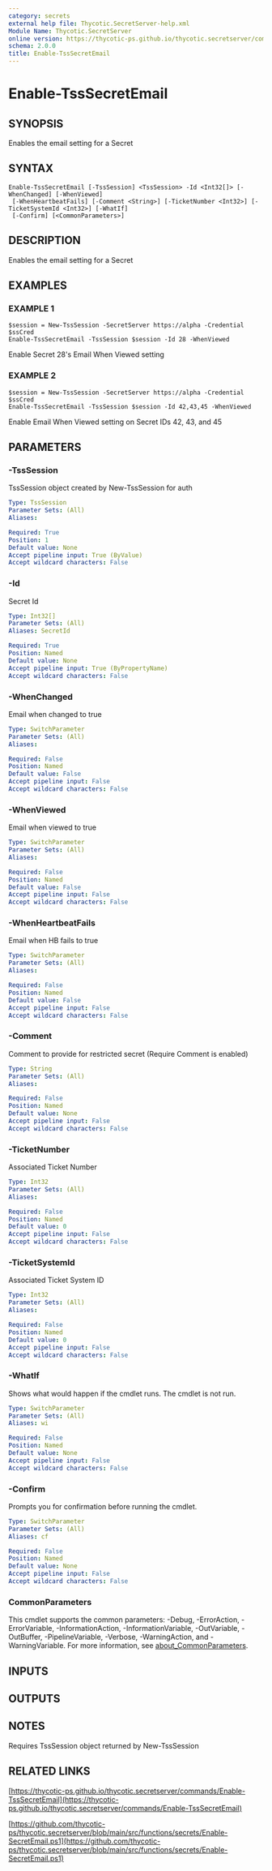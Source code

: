 ```yaml
---
category: secrets
external help file: Thycotic.SecretServer-help.xml
Module Name: Thycotic.SecretServer
online version: https://thycotic-ps.github.io/thycotic.secretserver/commands/Enable-TssSecretEmail
schema: 2.0.0
title: Enable-TssSecretEmail
---
```


# Enable-TssSecretEmail

## SYNOPSIS
Enables the email setting for a Secret

## SYNTAX

```
Enable-TssSecretEmail [-TssSession] <TssSession> -Id <Int32[]> [-WhenChanged] [-WhenViewed]
 [-WhenHeartbeatFails] [-Comment <String>] [-TicketNumber <Int32>] [-TicketSystemId <Int32>] [-WhatIf]
 [-Confirm] [<CommonParameters>]
```

## DESCRIPTION
Enables the email setting for a Secret

## EXAMPLES

### EXAMPLE 1
```
$session = New-TssSession -SecretServer https://alpha -Credential $ssCred
Enable-TssSecretEmail -TssSession $session -Id 28 -WhenViewed
```

Enable Secret 28's Email When Viewed setting

### EXAMPLE 2
```
$session = New-TssSession -SecretServer https://alpha -Credential $ssCred
Enable-TssSecretEmail -TssSession $session -Id 42,43,45 -WhenViewed
```

Enable Email When Viewed setting on Secret IDs 42, 43, and 45

## PARAMETERS

### -TssSession
TssSession object created by New-TssSession for auth

```yaml
Type: TssSession
Parameter Sets: (All)
Aliases:

Required: True
Position: 1
Default value: None
Accept pipeline input: True (ByValue)
Accept wildcard characters: False
```

### -Id
Secret Id

```yaml
Type: Int32[]
Parameter Sets: (All)
Aliases: SecretId

Required: True
Position: Named
Default value: None
Accept pipeline input: True (ByPropertyName)
Accept wildcard characters: False
```

### -WhenChanged
Email when changed to true

```yaml
Type: SwitchParameter
Parameter Sets: (All)
Aliases:

Required: False
Position: Named
Default value: False
Accept pipeline input: False
Accept wildcard characters: False
```

### -WhenViewed
Email when viewed to true

```yaml
Type: SwitchParameter
Parameter Sets: (All)
Aliases:

Required: False
Position: Named
Default value: False
Accept pipeline input: False
Accept wildcard characters: False
```

### -WhenHeartbeatFails
Email when HB fails to true

```yaml
Type: SwitchParameter
Parameter Sets: (All)
Aliases:

Required: False
Position: Named
Default value: False
Accept pipeline input: False
Accept wildcard characters: False
```

### -Comment
Comment to provide for restricted secret (Require Comment is enabled)

```yaml
Type: String
Parameter Sets: (All)
Aliases:

Required: False
Position: Named
Default value: None
Accept pipeline input: False
Accept wildcard characters: False
```

### -TicketNumber
Associated Ticket Number

```yaml
Type: Int32
Parameter Sets: (All)
Aliases:

Required: False
Position: Named
Default value: 0
Accept pipeline input: False
Accept wildcard characters: False
```

### -TicketSystemId
Associated Ticket System ID

```yaml
Type: Int32
Parameter Sets: (All)
Aliases:

Required: False
Position: Named
Default value: 0
Accept pipeline input: False
Accept wildcard characters: False
```

### -WhatIf
Shows what would happen if the cmdlet runs.
The cmdlet is not run.

```yaml
Type: SwitchParameter
Parameter Sets: (All)
Aliases: wi

Required: False
Position: Named
Default value: None
Accept pipeline input: False
Accept wildcard characters: False
```

### -Confirm
Prompts you for confirmation before running the cmdlet.

```yaml
Type: SwitchParameter
Parameter Sets: (All)
Aliases: cf

Required: False
Position: Named
Default value: None
Accept pipeline input: False
Accept wildcard characters: False
```

### CommonParameters
This cmdlet supports the common parameters: -Debug, -ErrorAction, -ErrorVariable, -InformationAction, -InformationVariable, -OutVariable, -OutBuffer, -PipelineVariable, -Verbose, -WarningAction, and -WarningVariable. For more information, see [about_CommonParameters](http://go.microsoft.com/fwlink/?LinkID=113216).

## INPUTS

## OUTPUTS

## NOTES
Requires TssSession object returned by New-TssSession

## RELATED LINKS

[https://thycotic-ps.github.io/thycotic.secretserver/commands/Enable-TssSecretEmail](https://thycotic-ps.github.io/thycotic.secretserver/commands/Enable-TssSecretEmail)

[https://github.com/thycotic-ps/thycotic.secretserver/blob/main/src/functions/secrets/Enable-SecretEmail.ps1](https://github.com/thycotic-ps/thycotic.secretserver/blob/main/src/functions/secrets/Enable-SecretEmail.ps1)

